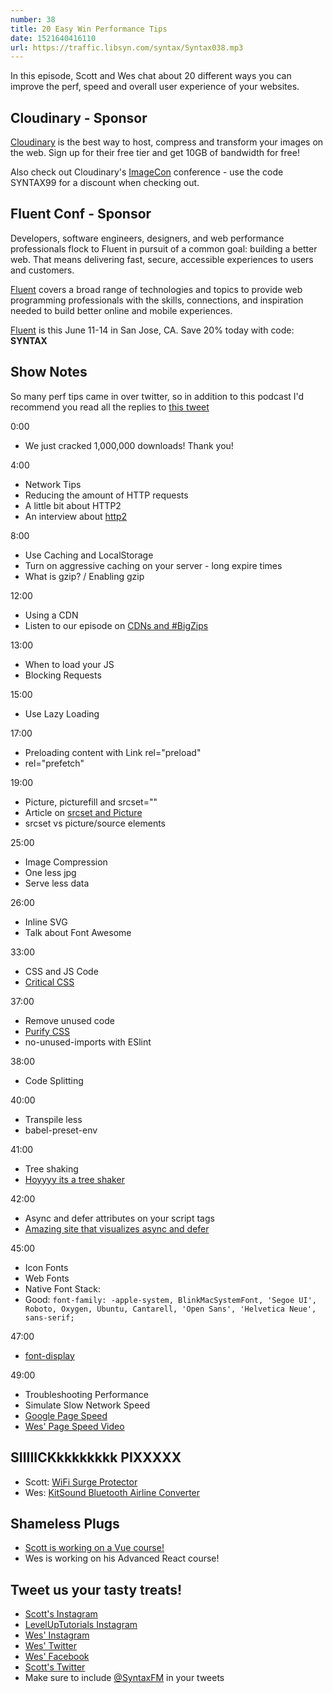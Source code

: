 ```yaml
---
number: 38
title: 20 Easy Win Performance Tips
date: 1521640416110
url: https://traffic.libsyn.com/syntax/Syntax038.mp3
---
```


In this episode, Scott and Wes chat about 20 different ways you can improve the perf, speed and overall user experience of your websites.


## Cloudinary - Sponsor

[Cloudinary](https://cloudinary.com/?utm_source=Syntax.fm&utm_medium=Podcast&utm_content=Cloudinary_Syntax_podcast) is the best way to host, compress and transform your images on the web. Sign up for their free tier and get 10GB of bandwidth for free!

Also check out Cloudinary's [ImageCon](http://www.imagecon.com/?utm_source=Syntax.fm&utm_medium=Podcast&utm_content=ImageCon_Syntax_podcast) conference - use the code SYNTAX99 for a discount when checking out.

## Fluent Conf - Sponsor

Developers, software engineers, designers, and web performance professionals flock to Fluent in pursuit of a common goal: building a better web. That means delivering fast, secure, accessible experiences to users and customers.

[Fluent](https://conferences.oreilly.com/fluent/fl-ca) covers a broad range of technologies and topics to provide web programming professionals with the skills, connections, and inspiration needed to build better online and mobile experiences.

[Fluent](https://conferences.oreilly.com/fluent/fl-ca) is this June 11-14 in San Jose, CA. Save 20% today with code: **SYNTAX**


## Show Notes

So many perf tips came in over twitter, so in addition to this podcast I'd recommend you read all the replies to [this tweet](https://twitter.com/wesbos/status/976082854848450560)

0:00

* We just cracked 1,000,000 downloads! Thank you!

4:00

* Network Tips
* Reducing the amount of HTTP requests
* A little bit about HTTP2
* An interview about [http2](https://www.youtube.com/watch?v=w--PU4HO9SM)


8:00

* Use Caching and LocalStorage
* Turn on aggressive caching on your server - long expire times
* What is gzip? / Enabling gzip


12:00

* Using a CDN
* Listen to our episode on [CDNs and #BigZips](https://syntax.fm/show/033/large-files-cdns-image-compression-video-hosting-and-big-zips)


13:00

* When to load your JS
* Blocking Requests

15:00

* Use Lazy Loading

17:00

* Preloading content with Link rel="preload"
* rel="prefetch"

19:00

* Picture, picturefill and srcset=""
* Article on [srcset and Picture](https://www.smashingmagazine.com/2014/05/responsive-images-done-right-guide-picture-srcset/)
* srcset vs picture/source elements

25:00

* Image Compression
* One less jpg
* Serve less data

26:00

* Inline SVG
* Talk about Font Awesome

33:00

* CSS and JS Code
* [Critical CSS](https://github.com/addyosmani/critical)


37:00

* Remove unused code
* [Purify CSS](https://github.com/purifycss/purifycss)
* no-unused-imports with ESlint


38:00

* Code Splitting

40:00

* Transpile less
* babel-preset-env


41:00

* Tree shaking
* [Hoyyyy its a tree shaker](https://www.youtube.com/watch?v=ajACU-lsnFc)

42:00

* Async and defer attributes on your script tags
* [Amazing site that visualizes async and defer](http://www.growingwiththeweb.com/2014/02/async-vs-defer-attributes.html)


45:00
* Icon Fonts
* Web Fonts
* Native Font Stack:
* Good: `font-family: -apple-system, BlinkMacSystemFont, 'Segoe UI', Roboto, Oxygen, Ubuntu, Cantarell, 'Open Sans', 'Helvetica Neue', sans-serif;`

47:00

* [font-display](https://developer.mozilla.org/en-US/docs/Web/CSS/@font-face/font-display)


49:00

* Troubleshooting Performance
* Simulate Slow Network Speed
* [Google Page Speed](https://developers.google.com/speed/pagespeed/insights/)
* [Wes' Page Speed Video](http://wesbos.com/wordpress-page-speed/)


## SIIIIICKkkkkkkkk PIXXXXX

* Scott: [WiFi Surge Protector](http://amzn.to/2FVcD9n)
* Wes: [KitSound Bluetooth Airline Converter](http://amzn.to/2DKvtxV)

## Shameless Plugs

* [Scott is working on a Vue course! ](https://LevelUpTutorials.com/pro)
* Wes is working on his Advanced React course!


## Tweet us your tasty treats!

* [Scott's Instagram](https://www.instagram.com/stolinski/)
* [LevelUpTutorials Instagram](https://www.instagram.com/LevelUpTutorials/)
* [Wes' Instagram](https://www.instagram.com/wesbos/)
* [Wes' Twitter](https://twitter.com/wesbos)
* [Wes' Facebook](https://www.facebook.com/wesbos.developer)
* [Scott's Twitter](https://twitter.com/stolinski)
* Make sure to include [@SyntaxFM](https://twitter.com/SyntaxFM) in your tweets
